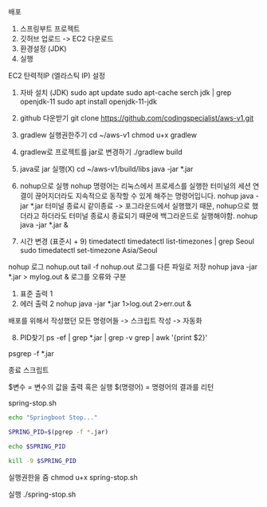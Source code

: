 배포
1. 스프링부트 프로젝트
2. 깃허브 업로드 -> EC2 다운로드
3. 환경설정 (JDK)
4. 실행

EC2 탄력적IP (엘라스틱 IP) 설정

1. 자바 설치 (JDK)
sudo apt update
sudo apt-cache serch jdk | grep openjdk-11
sudo apt install openjdk-11-jdk

2. github 다운받기
git clone https://github.com/codingspecialist/aws-v1.git

3. gradlew 실행권한주기
cd ~/aws-v1
chmod u+x gradlew

4. gradlew로 프로젝트를 jar로 변경하기
./gradlew build

5. java로 jar 실행(X)
cd ~/aws-v1/build/libs
java -jar *.jar

6. nohup으로 실행
nohup 명령어는 리눅스에서 프로세스를 실행한 터미널의 세션 연결이 끊어지더라도 지속적으로 동작할 수 있게 해주는 명령어입니다.
nohup java -jar *.jar
터미널 종료시 같이종료 -> 포그라운드에서 실행했기 때문, nohup으로 했더라고 하더라도 터미널 종료시 종료되기 때문에 백그라운드로 실행해야함.
nohup java -jar *.jar &

7. 시간 변경 (표준시 + 9)
timedatectl
timedatectl list-timezones | grep Seoul
sudo timedatectl set-timezone Asia/Seoul

nohup 로그
nohup.out
tail -f nohup.out
로그를 다른 파일로 저장
nohup java -jar *.jar > mylog.out &
로그를 오류와 구분
1. 표준 출력 1
2. 에러 출력 2
nohup java -jar *.jar 1>log.out 2>err.out &


배포를 위해서 작성했던 모든 명령어들 -> 스크립트 작성 -> 자동화

8. PID찾기
ps -ef | grep *.jar | grep -v grep | awk '{print $2}'

psgrep -f *.jar

종료 스크립트

$변수 = 변수의 값을 출력 혹은 실행
$(명령어) = 명령어의 결과를 리턴

spring-stop.sh
```bash
echo "Springboot Stop..."

SPRING_PID=$(pgrep -f *.jar)

echo $SPRING_PID

kill -9 $SPRING_PID
```
실행권한을 줌
chmod u+x spring-stop.sh

실행
./spring-stop.sh

